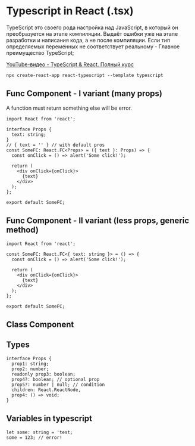 # Typescript in React (.tsx)

TypeScript это своего рода настройка над JavaScript, в который он преобразуется на этапе компиляции. 
Выдаёт ошибки уже на этапе разработки и написания кода, а не после компиляции. Если тип определяемых переменных не соответствует реальному - Главное преимущество TypeScript;

[YouTube-видео - TypeScript & React. Полный курс](https://www.youtube.com/watch?v=xL-a5Tox7Qw)

```
npx create-react-app react-typescript --template typescript
```

## Func Component - I variant (many props)

A function must return something else will be error.

```tsx
import React from 'react';

interface Props {
  text: string;
}
// { text = '' } // with default pros
const SomeFC: React.FC<Props> = ({ text }: Props) => {
  const onClick = () => alert('Some click!');

  return (
    <div onClick={onClick}>
      {text}
    </div>
  );
};

export default SomeFC;
```

## Func Component - II variant (less props, generic method)

```tsx
import React from 'react';

const SomeFC: React.FC<{ text: string }> = () => {
  const onClick = () => alert('Some click!');

  return (
    <div onClick={onClick}>
      {text}
    </div>
  );
};

export default SomeFC;
```

## Class Component

## Types
```tsx
interface Props {
  prop1: string;
  prop2: number;
  readonly prop3: boolean;
  prop4?: boolean; // optional prop
  prop5?: number | null; // condition
  children: React.ReactNode,
  prop4: () => void;
}
```

## Variables in typescript
```tsx
let some: string = 'test;
some = 123; // error!
```